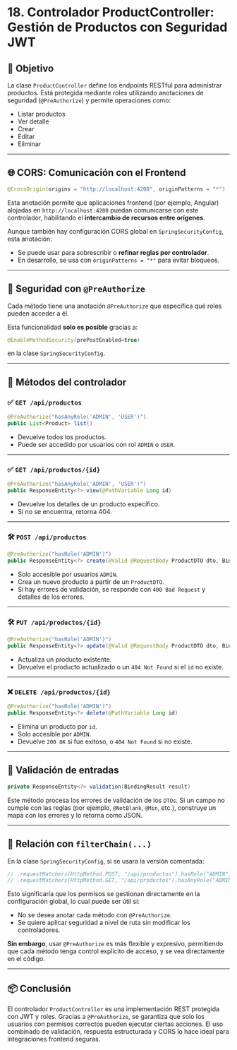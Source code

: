 # 18. Controlador ProductController: Gestión de Productos con Seguridad JWT

## 🧩 Objetivo

La clase `ProductController` define los endpoints RESTful para administrar productos. Está protegida mediante roles utilizando anotaciones de seguridad (`@PreAuthorize`) y permite operaciones como:
- Listar productos
- Ver detalle
- Crear
- Editar
- Eliminar

---

## 🌐 CORS: Comunicación con el Frontend

```java
@CrossOrigin(origins = "http://localhost:4200", originPatterns = "*")
```

Esta anotación permite que aplicaciones frontend (por ejemplo, Angular) alojadas en `http://localhost:4200` puedan comunicarse con este controlador, habilitando el **intercambio de recursos entre orígenes**.

Aunque también hay configuración CORS global en `SpringSecurityConfig`, esta anotación:

* Se puede usar para sobrescribir o **refinar reglas por controlador**.
* En desarrollo, se usa con `originPatterns = "*"` para evitar bloqueos.

---

## 🔐 Seguridad con `@PreAuthorize`

Cada método tiene una anotación `@PreAuthorize` que especifica qué roles pueden acceder a él.

Esta funcionalidad **solo es posible** gracias a:

```java
@EnableMethodSecurity(prePostEnabled=true)
```

en la clase `SpringSecurityConfig`.

---

## 🔎 Métodos del controlador

### ✅ `GET /api/productos`

```java
@PreAuthorize("hasAnyRole('ADMIN', 'USER')")
public List<Product> list()
```

* Devuelve todos los productos.
* Puede ser accedido por usuarios con rol `ADMIN` o `USER`.

---

### ✅ `GET /api/productos/{id}`

```java
@PreAuthorize("hasAnyRole('ADMIN', 'USER')")
public ResponseEntity<?> view(@PathVariable Long id)
```

* Devuelve los detalles de un producto específico.
* Si no se encuentra, retorna 404.

---

### 🛠 `POST /api/productos`

```java
@PreAuthorize("hasRole('ADMIN')")
public ResponseEntity<?> create(@Valid @RequestBody ProductDTO dto, BindingResult result)
```

* Solo accesible por usuarios `ADMIN`.
* Crea un nuevo producto a partir de un `ProductDTO`.
* Si hay errores de validación, se responde con `400 Bad Request` y detalles de los errores.

---

### 🛠 `PUT /api/productos/{id}`

```java
@PreAuthorize("hasRole('ADMIN')")
public ResponseEntity<?> update(@Valid @RequestBody ProductDTO dto, BindingResult result, @PathVariable Long id)
```

* Actualiza un producto existente.
* Devuelve el producto actualizado o un `404 Not Found` si el `id` no existe.

---

### ❌ `DELETE /api/productos/{id}`

```java
@PreAuthorize("hasRole('ADMIN')")
public ResponseEntity<?> delete(@PathVariable Long id)
```

* Elimina un producto por `id`.
* Solo accesible por `ADMIN`.
* Devuelve `200 OK` si fue exitoso, o `404 Not Found` si no existe.

---

## 🧪 Validación de entradas

```java
private ResponseEntity<?> validation(BindingResult result)
```

Este método procesa los errores de validación de los `DTOs`. Si un campo no cumple con las reglas (por ejemplo, `@NotBlank`, `@Min`, etc.), construye un mapa con los errores y lo retorna como JSON.

---

## 🔄 Relación con `filterChain(...)`

En la clase `SpringSecurityConfig`, si se usara la versión comentada:

```java
// .requestMatchers(HttpMethod.POST, "/api/productos").hasRole("ADMIN")
// .requestMatchers(HttpMethod.GET, "/api/productos").hasAnyRole("ADMIN", "USER")
```

Esto significaría que los permisos se gestionan directamente en la configuración global, lo cual puede ser útil si:

* No se desea anotar cada método con `@PreAuthorize`.
* Se quiere aplicar seguridad a nivel de ruta sin modificar los controladores.

**Sin embargo**, usar `@PreAuthorize` es más flexible y expresivo, permitiendo que cada método tenga control explícito de acceso, y se vea directamente en el código.

---

## 📦 Conclusión

El controlador `ProductController` es una implementación REST protegida con JWT y roles. Gracias a `@PreAuthorize`, se garantiza que solo los usuarios con permisos correctos pueden ejecutar ciertas acciones. El uso combinado de validación, respuesta estructurada y CORS lo hace ideal para integraciones frontend seguras.